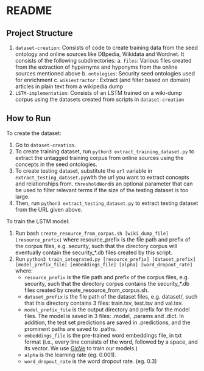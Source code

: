 # README

## Project Structure

1. `dataset-creation`: Consists of code to create training data from the seed ontology and online sources like DBpedia, Wikidata and Wordnet. It consists of the following subdirectories:
		a. `files`: Various files created from the extraction of hypernyms and hyponyms from the online sources mentioned above
		b. `ontologies`: Security seed ontologies used for enrichment
		c. `wikiextractor` : Extract (and filter based on domain) articles in plain text from a wikipedia dump
2. `LSTM-implementation`: Consists of an LSTM trained on a wiki-dump corpus using the datasets created from scripts in  `dataset-creation`

## How to Run

To create the dataset:

1. Go to `dataset-creation`. 
2. To create training dataset, run `python3 extract_training_dataset.py`  to extract the untagged training corpus from online sources using the concepts in the seed ontologies.
3. To create testing dataset, substitute the `url` variable in `extract_testing_dataset.py`with the url you want to extract concepts and relationships from. `thresholdWord`is an optional parameter that can be used to filter relevant terms if the size of the testing dataset is too large.
4. Then, run `python3 extract_testing_dataset.py`  to extract testing dataset from the URL given above.

To train the LSTM model:

1. Run bash `create_resource_from_corpus.sh [wiki_dump_file] [resource_prefix]` where resource_prefix is the file path and prefix of the corpus files, e.g. security, such that the directory corpus will eventually contain the security_*.db files created by this script.
2. Run `python3 train_integrated.py [resource_prefix] [dataset_prefix] [model_prefix_file] [embeddings_file] [alpha] [word_dropout_rate]`
where:
	- `resource_prefix` is the file path and prefix of the corpus files, e.g. security, such that the directory corpus contains the security_*.db files created by create_resource_from_corpus.sh.
	- `dataset_prefix` is the file path of the dataset files, e.g. dataset/, such that this directory contains 3 files: train.tsv, test.tsv and val.tsv.
	- `model_prefix_file` is the output directory and prefix for the model files. The model is saved in 3 files: .model, .params and .dict. In addition, the test set predictions are saved in .predictions, and the prominent paths are saved to .paths.
	- `embeddings_file` is the pre-trained word embeddings file, in txt format (i.e., every line consists of the word, followed by a space, and its vector. We use [GloVe](http://nlp.stanford.edu/data/glove.6B.zip) to train our models.)
	- `alpha` is the learning rate (eg. 0.001).
	- `word_dropout_rate` is the word dropout rate. (eg. 0.3)

